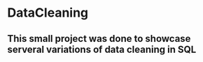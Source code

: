 # DataCleaning

## This small project was done to showcase serveral variations of data cleaning in SQL
